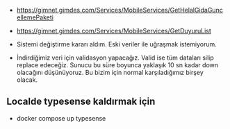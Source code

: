 - https://gimnet.gimdes.com/Services/MobileServices/GetHelalGidaGuncellemePaketi
- https://gimnet.gimdes.com/Services/MobileServices/GetDuyuruList


- Sistemi değiştirme kararı aldım. Eski veriler ile uğraşmak istemiyorum.
- İndirdiğimiz veri için validasyon yapacağız. Valid ise tüm dataları silip replace edeceğiz. Sunucu bu süre boyunca yaklaşık 10 sn kadar down olacağını düşünüyoruz. Bu bizim için normal karşıladığımız birşey olacak.

## Localde typesense kaldırmak için
- docker compose up typesense